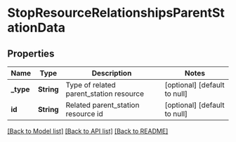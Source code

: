 # StopResourceRelationshipsParentStationData

## Properties
Name | Type | Description | Notes
------------ | ------------- | ------------- | -------------
**_type** | **String** | Type of related parent_station resource | [optional] [default to null]
**id** | **String** | Related parent_station resource id | [optional] [default to null]

[[Back to Model list]](../README.md#documentation-for-models) [[Back to API list]](../README.md#documentation-for-api-endpoints) [[Back to README]](../README.md)


